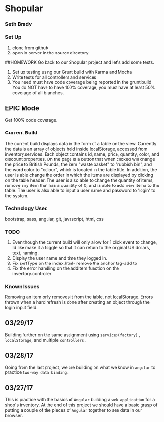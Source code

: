 # Shopular
### Seth Brady

### Set Up
1. clone from github
2. open in server in the source directory

##HOMEWORK
Go back to our Shopular project and let's add some tests.

1. Set up testing using our Grunt build with Karma and Mocha
2. Write tests for all controllers and services
3. You need must have code coverage being reported in the grunt build
  You do NOT have to have 100% coverage, you must have at least 50% coverage of all branches.

## EPIC Mode

Get 100% code coverage.



### Current Build
The current build displays data in the form of a table on the view. Currently the data
is an array of objects held inside localStorage, accessed from inventory.services.
Each object contains id, name, price, quantity, color, and discount properties. On the page is a button
that when clicked will change the price to British Pounds, the item "waste basket"
to "rubbish bin", and the word color to "colour", which is located in the
table title. In addition, the user is able change the order in which the items are
displayed by clicking on the table header. The user is also able to change the quantity of items, remove any item that has a quantity of 0, and is able to add new items to the table. The user is also able to input
a user name and password to 'login' to the system.

### Technology Used
bootstrap, sass, angular, git, javascript, html, css

### TODO
1. Even though the current build will only allow for 1 click event to change, Id like
make it a toggle so that it can return to the original US dollars, text, naming.
2. Display the user name and time they logged in.
3. Fix sortType on the index.html- remove the anchor tag-add to <th>
4. Fix the error handling on the addItem function on the inventory.controller
### Known Issues
Removing an item only removes it from the table, not localStorage.
Errors thrown when a hard refresh is done after creating an object through the
login input field.

## 03/29/17
Building further on the same assignment using ``services(factory)`` , ``localStorage``,
and multiple ``controllers.``

## 03/28/17
Going from the last project, we are building on what we know in ``angular`` to practice ``two-way
data binding.``

## 03/27/17
This is practice with the basics of ``Angular`` building a ``web application``
for a shop's inventory. At the end of this project we should have a basic
grasp of putting a couple of the pieces of ``Angular`` together to see data in
our browser.
